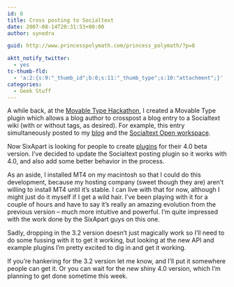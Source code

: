 ```yaml
---
id: 8
title: Cross posting to Socialtext
date: 2007-08-14T20:31:53+00:00
author: synedra

guid: http://www.princesspolymath.com/princess_polymath/?p=8

aktt_notify_twitter:
  - yes
tc-thumb-fld:
  - 'a:2:{s:9:"_thumb_id";b:0;s:11:"_thumb_type";s:10:"attachment";}'
categories:
  - Geek Stuff
---
```

A while back, at the [Movable Type Hackathon](http://lifewiki.net/sixapart/GlobalMTHackathon), I created a Movable Type plugin which allows a blog author to crosspost a blog entry to a Socialtext wiki (with or without tags, as desired). For example, this entry simultaneously posted to my [blog](http://www.perlgoddess.org/perlgoddess/) and the [Socialtext Open workspace](http://www.socialtext.net/open/index.cgi?cross_posting_to_socialtext).

<!--more-->


  
Now SixApart is looking for people to create [plugins](http://plugins.movabletype.org/) for their 4.0 beta version. I&#8217;ve decided to update the Socialtext posting plugin so it works with 4.0, and also add some better behavior in the process.
  
As an aside, I installed MT4 on my macintosh so that I could do this development, because my hosting company (sweet though they are) aren&#8217;t willing to install MT4 until it&#8217;s stable. I can live with that for now, although I might just do it myself if I get a wild hair. I&#8217;ve been playing with it for a couple of hours and have to say it&#8217;s really an amazing evolution from the previous version &#8211; much more intuitive and powerful. I&#8217;m quite impressed with the work done by the SixApart guys on this one.
  
Sadly, dropping in the 3.2 version doesn&#8217;t just magically work so I&#8217;ll need to do some fussing with it to get it working, but looking at the new API and example plugins I&#8217;m pretty excited to dig in and get it working.
  
If you&#8217;re hankering for the 3.2 version let me know, and I&#8217;ll put it somewhere people can get it. Or you can wait for the new shiny 4.0 version, which I&#8217;m planning to get done sometime this week.